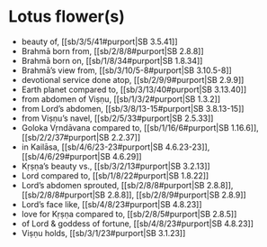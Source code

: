 # Lotus flower(s)

* beauty of, [[sb/3/5/41#purport|SB 3.5.41]]
* Brahmā born from, [[sb/2/8/8#purport|SB 2.8.8]]
* Brahmā born on, [[sb/1/8/34#purport|SB 1.8.34]]
* Brahmā’s view from, [[sb/3/10/5-8#purport|SB 3.10.5-8]]
* devotional service done atop, [[sb/2/9/9#purport|SB 2.9.9]]
* Earth planet compared to, [[sb/3/13/40#purport|SB 3.13.40]]
* from abdomen of Viṣṇu, [[sb/1/3/2#purport|SB 1.3.2]]
* from Lord’s abdomen, [[sb/3/8/13-15#purport|SB 3.8.13-15]]
* from Viṣṇu’s navel, [[sb/2/5/33#purport|SB 2.5.33]]
* Goloka Vṛndāvana compared to, [[sb/1/16/6#purport|SB 1.16.6]], [[sb/2/2/37#purport|SB 2.2.37]]
* in Kailāsa, [[sb/4/6/23-23#purport|SB 4.6.23-23]], [[sb/4/6/29#purport|SB 4.6.29]]
* Kṛṣṇa’s beauty vs., [[sb/3/2/13#purport|SB 3.2.13]]
* Lord compared to, [[sb/1/8/22#purport|SB 1.8.22]]
* Lord’s abdomen sprouted, [[sb/2/8/8#purport|SB 2.8.8]], [[sb/2/8/8#purport|SB 2.8.8]], [[sb/2/8/9#purport|SB 2.8.9]]
* Lord’s face like, [[sb/4/8/23#purport|SB 4.8.23]]
* love for Kṛṣṇa compared to, [[sb/2/8/5#purport|SB 2.8.5]]
* of Lord & goddess of fortune, [[sb/4/8/23#purport|SB 4.8.23]]
* Viṣṇu holds, [[sb/3/1/23#purport|SB 3.1.23]]
